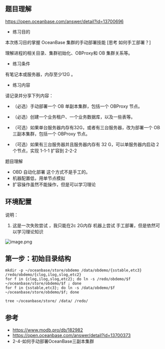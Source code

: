 
## 题目理解

https://open.oceanbase.com/answer/detail?id=13700696

- 练习目的

本次练习目的掌握 OceanBase 集群的手动部署技能 [思考 如何手工部署？]

理解进程的相关目录、集群初始化、OBProxy和 OB 集群关系等。



- 练习条件

 有笔记本或服务器，内存至少12G 。



- 练习内容

请记录并分享下列内容：

- （必选）手动部署一个 OB 单副本集群，包括一个 OBProxy 节点。
- （必选）创建一个业务租户、一个业务数据库，以及一些表等。

- （可选）如果单台服务器内存有32G，或者有三台服务器，改为部署一个 OB 三副本集群，包括一个 OBProxy 节点。


- （可选）如果有三台服务器并且服务器内存有 32 G，可以单服务器内启动 2 个节点，实现 1-1-1 扩容到 2-2-2 

题目理解

-  OBD 自动化部署 这个方式不是手工的。
-  机器配置低，用单节点模拟
-  扩容操作虽然不能操作，但是可以学习理论

## 环境配置

说明：

1. 这是一次失败尝试 ，我只能在2c 2G内存 机器上尝试 手工部署，但是依然可以学习理论知识

![image.png](https://s2.loli.net/2021/12/30/Tp9eCfdyKYA1gG2.png)





## 第一步：初始目录结构

~~~
mkdir -p ~/oceanbase/store/obdemo /data/obdemo/{sstable,etc3}     /redo/obdemo/{clog,ilog,slog,etc2}
for f in {clog,ilog,slog,etc2}; do ln -s /redo/obdemo/$f ~/oceanbase/store/obdemo/$f ; done
for f in {sstable,etc3}; do ln -s /data/obdemo/$f ~/oceanbase/store/obdemo/$f; done 

tree ~/oceanbase/store/ /data/ /redo/

~~~

## 参考

- https://www.modb.pro/db/182982
- https://open.oceanbase.com/answer/detail?id=13700373
- 2-4-如何手动部署OceanBase三副本集群


